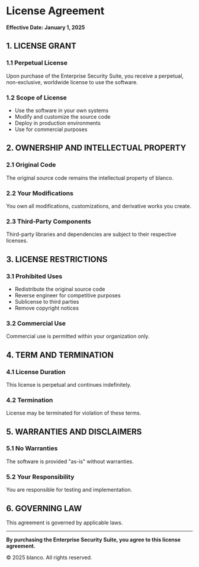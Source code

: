 # License Agreement

**Effective Date: January 1, 2025**

## 1. LICENSE GRANT

### 1.1 Perpetual License
Upon purchase of the Enterprise Security Suite, you receive a perpetual, non-exclusive, worldwide license to use the software.

### 1.2 Scope of License
- Use the software in your own systems
- Modify and customize the source code
- Deploy in production environments
- Use for commercial purposes

## 2. OWNERSHIP AND INTELLECTUAL PROPERTY

### 2.1 Original Code
The original source code remains the intellectual property of blanco.

### 2.2 Your Modifications
You own all modifications, customizations, and derivative works you create.

### 2.3 Third-Party Components
Third-party libraries and dependencies are subject to their respective licenses.

## 3. LICENSE RESTRICTIONS

### 3.1 Prohibited Uses
- Redistribute the original source code
- Reverse engineer for competitive purposes
- Sublicense to third parties
- Remove copyright notices

### 3.2 Commercial Use
Commercial use is permitted within your organization only.

## 4. TERM AND TERMINATION

### 4.1 License Duration
This license is perpetual and continues indefinitely.

### 4.2 Termination
License may be terminated for violation of these terms.

## 5. WARRANTIES AND DISCLAIMERS

### 5.1 No Warranties
The software is provided "as-is" without warranties.

### 5.2 Your Responsibility
You are responsible for testing and implementation.

## 6. GOVERNING LAW

This agreement is governed by applicable laws.

---

**By purchasing the Enterprise Security Suite, you agree to this license agreement.**

© 2025 blanco. All rights reserved.
